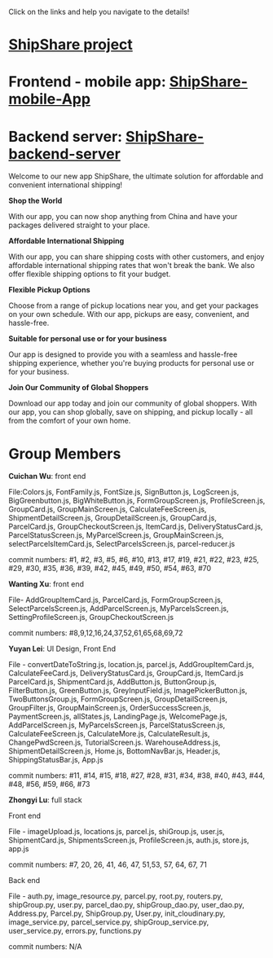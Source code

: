 Click on the links and help you navigate to the details!
# [**ShipShare project** ](https://github.khoury.northeastern.edu/Shipshare)
# Frontend - mobile app: [**ShipShare-mobile-App**](https://github.khoury.northeastern.edu/Shipshare/ShipShare-mobile-App)
# Backend server: [**ShipShare-backend-server**](https://github.khoury.northeastern.edu/Shipshare/ShipShare-backend-server)



Welcome to our new app ShipShare, the ultimate solution for affordable and convenient international shipping! 

**Shop the World**

With our app, you can now shop anything from China and have your packages delivered straight to your place. 

**Affordable International Shipping**

With our app, you can share shipping costs with other customers, and enjoy affordable international shipping rates that won't break the bank. We also offer flexible shipping options to fit your budget.

**Flexible Pickup Options**

Choose from a range of pickup locations near you, and get your packages on your own schedule. With our app, pickups are easy, convenient, and hassle-free.

**Suitable for personal use or for your business**

Our app is designed to provide you with a seamless and hassle-free shipping experience, whether you're buying products for personal use or for your business. 

**Join Our Community of Global Shoppers**

Download our app today and join our community of global shoppers. With our app, you can shop globally, save on shipping, and pickup locally - all from the comfort of your own home.


# Group Members

**Cuichan Wu**: front end

File:Colors.js, FontFamily.js, FontSize.js, SignButton.js, LogScreen.js, BigGreenbutton.js, BigWhiteButton.js, FormGroupScreen.js, ProfileScreen.js, GroupCard.js, GroupMainScreen.js, CalculateFeeScreen.js, ShipmentDetailScreen.js, GroupDetailScreen.js, GroupCard.js, ParcelCard.js, GroupCheckoutScreen.js, ItemCard.js, DeliveryStatusCard.js, ParcelStatusScreen.js, MyParcelScreen.js, GroupMainScreen.js, selectParcelsItemCard.js, SelectParcelsScreen.js, parcel-reducer.js

commit numbers: #1, #2, #3, #5, #6, #10, #13, #17, #19, #21, #22, #23, #25, #29, #30, #35, #36, #39, #42, #45, #49, #50, #54, #63, #70

**Wanting Xu**: front end

File- AddGroupItemCard.js, ParcelCard.js, FormGroupScreen.js, SelectParcelsScreen.js, AddParcelScreen.js, MyParcelsScreen.js, SettingProfileScreen.js, GroupCheckoutScreen.js

commit numbers: #8,9,12,16,24,37,52,61,65,68,69,72


**Yuyan Lei**: UI Design, Front End

File - convertDateToString.js, location.js, parcel.js, AddGroupItemCard.js, CalculateFeeCard.js, DeliveryStatusCard.js, GroupCard.js, ItemCard.js
ParcelCard.js, ShipmentCard.js, AddButton.js, ButtonGroup.js, FilterButton.js, GreenButton.js, GreyInputField.js, ImagePickerButton.js, TwoButtonsGroup.js, FormGroupScreen.js, GroupDetailScreen.js, GroupFilter.js, GroupMainScreen.js, OrderSuccessScreen.js, PaymentScreen.js, allStates.js, LandingPage.js, WelcomePage.js, AddParcelScreen.js, MyParcelsScreen.js, ParcelStatusScreen.js, CalculateFeeScreen.js, CalculateMore.js, CalculateResult.js, ChangePwdScreen.js, TutorialScreen.js. WarehouseAddress.js, ShipmentDetailScreen.js, Home.js, BottomNavBar.js, Header.js, ShippingStatusBar.js, App.js

commit numbers: #11, #14, #15, #18, #27, #28, #31, #34, #38, #40, #43, #44, #48, #56, #59, #66, #73

**Zhongyi Lu**: full stack

Front end

File - imageUpload.js, locations.js, parcel.js, shiGroup.js, user.js, ShipmentCard.js, ShipmentsScreen.js, ProfileScreen.js, auth.js, store.js, app.js

commit numbers: #7, 20, 26, 41, 46, 47, 51,53, 57, 64, 67, 71

Back end

File - auth.py, image_resource.py, parcel.py, root.py, routers.py, shipGroup.py, user.py, parcel_dao.py, shipGroup_dao.py, user_dao.py, Address.py, Parcel.py, ShipGroup.py, User.py, init_cloudinary.py, image_service.py, parcel_service.py, shipGroup_service.py, user_service.py, errors.py, functions.py

commit numbers: N/A
